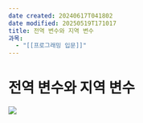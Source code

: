 ```yaml
---
date created: 20240617T041802
date modified: 20250519T171017
title: 전역 변수와 지역 변수
과목:
  - "[[프로그래밍 입문]]"
---
```


# 전역 변수와 지역 변수

![](https://i.imgur.com/1KlavkQ.png)

